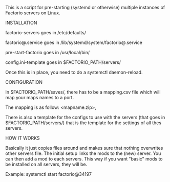 This is a script for pre-starting (systemd or otherwise) multiple instances of Factorio servers on Linux.

INSTALLATION

factorio-servers goes in /etc/defaults/

factorio@.service goes in /lib/systemd/system/factorio@.service

pre-start-factorio goes in /usr/local/bin/

config.ini-template goes in $FACTORIO_PATH/servers/

Once this is in place, you need to do a systemctl daemon-reload.

CONFIGURATION

In $FACTORIO_PATH/saves/, there has to be a mapping.csv file which will map your maps names to a port.

The mapping is as follow: <mapname.zip>,<port>


There is also a template for the configs to use with the servers (that goes in $FACTORIO_PATH/servers/) that is the template for the settings of all thes servers.


HOW IT WORKS

Basically it just copies files around and makes sure that nothing overwrites other servers file. The initial setup links the mods to the (new) server. You can then add a mod to each servers. This way if you want "basic" mods to be installed on all servers, they will be.

Example: systemctl start factorio@34197

